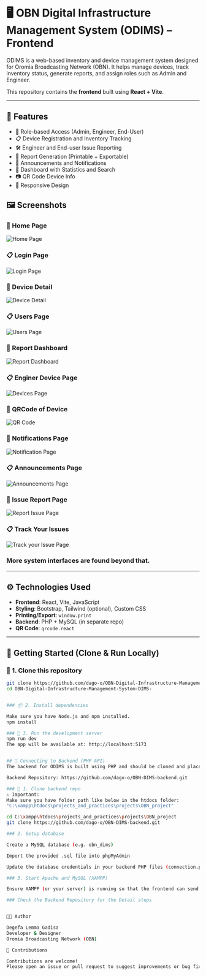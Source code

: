 # 🖥️ OBN Digital Infrastructure Management System (ODIMS) – Frontend

ODIMS is a web-based inventory and device management system designed for Oromia Broadcasting Network (OBN). It helps manage devices, track inventory status, generate reports, and assign roles such as Admin and Engineer.

This repository contains the **frontend** built using **React + Vite**.

---

## 📂 Features

- 🔐 Role-based Access (Admin, Engineer, End-User)
- 📋 Device Registration and Inventory Tracking
- 🛠️ Engineer and End-user Issue Reporting
- 🧾 Report Generation (Printable + Exportable)
- 📢 Announcements and Notifications
- 🎯 Dashboard with Statistics and Search
- 📷 QR Code Device Info
- 📱 Responsive Design
## 🖼️ Screenshots
### 🔧 Home Page
![Home Page](src/screenshots/homepage.png)

### 📋 Login Page
![Login Page](src/screenshots/login.png)

### 🔧 Device Detail
![Device Detail](src/screenshots/manipulatedev.png)

### 📋 Users Page
![Users Page](src/screenshots/users.png)

### 🔧 Report Dashboard
![Report Dashboard](src/screenshots/report.png)

### 📋 Enginer Device Page
![Devices Page](src/screenshots/devineng.png)

### 🔧 QRCode of Device
![QR Code](src/screenshots/qrcode.png)

### 🔧 Notifications Page
![Notification Page](src/screenshots/notifications.png)

### 📋 Announcements Page
![Announcements Page](src/screenshots/announccementas.png)

### 🔧 Issue Report Page
![Report Issue Page](src/screenshots/issuereport.png)

### 📋 Track Your Issues
![Track your Issue Page](src/screenshots/trackyourissue.png)

### More system interfaces are found beyond that.


---

## ⚙️ Technologies Used

- **Frontend**: React, Vite, JavaScript
- **Styling**: Bootstrap, Tailwind (optional), Custom CSS
- **Printing/Export**: `window.print`
- **Backend**: PHP + MySQL (in separate repo)
- **QR Code**: `qrcode.react`

---

## 🚀 Getting Started (Clone & Run Locally)

### 📁 1. Clone this repository

```bash
git clone https://github.com/dago-o/OBN-Digital-Infrastructure-Management-System-DIMS-.git
cd OBN-Digital-Infrastructure-Management-System-DIMS-


### 📦 2. Install dependencies

Make sure you have Node.js and npm installed.
npm install

### 🏃 3. Run the development server
npm run dev
The app will be available at: http://localhost:5173


## 🔗 Connecting to Backend (PHP API)
The backend for ODIMS is built using PHP and should be cloned and placed in your server root (e.g. htdocs for XAMPP).

Backend Repository: https://github.com/dago-o/OBN-DIMS-backend.git

### 📁 1. Clone backend repo
⚠️ Important:
Make sure you have folder path like below in the htdocs folder:
"C:\xampp\htdocs\projects_and_practices\projects\OBN_project"

cd C:\xampp\htdocs\projects_and_practices\projects\OBN_project
git clone https://github.com/dago-o/OBN-DIMS-backend.git

### 2. Setup database

Create a MySQL database (e.g. obn_dims)

Import the provided .sql file into phpMyAdmin

Update the database credentials in your backend PHP files (connection.php or config.php)

### 3. Start Apache and MySQL (XAMPP)

Ensure XAMPP (or your server) is running so that the frontend can send requests to the backend.

### Check the Backend Repository for the Detail steps


👨‍💻 Author

Degefa Lemma Gadisa
Developer & Designer
Oromia Broadcasting Network (OBN)

🤝 Contributions

Contributions are welcome!
Please open an issue or pull request to suggest improvements or bug fixes.



